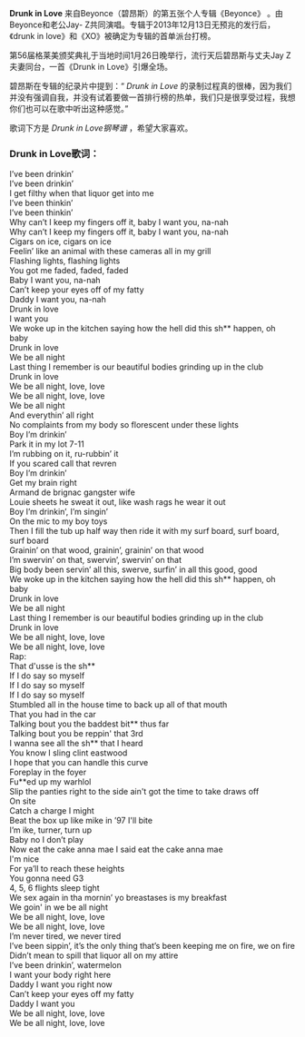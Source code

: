 

**Drunk in Love** 来自Beyonce（碧昂斯）的第五张个人专辑《Beyonce》 。由Beyonce和老公Jay-
Z共同演唱。专辑于2013年12月13日无预兆的发行后，《drunk in love》和《XO》被确定为专辑的首单派台打榜。

  
第56届格莱美颁奖典礼于当地时间1月26日晚举行，流行天后碧昂斯与丈夫Jay Z夫妻同台，一首《Drunk in Love》引爆全场。

  
碧昂斯在专辑的纪录片中提到：“ _Drunk in Love_
的录制过程真的很棒，因为我们并没有强调自我，并没有试着要做一首排行榜的热单，我们只是很享受过程，我想你们也可以在歌中听出这种感觉。”

  
歌词下方是 _Drunk in Love钢琴谱_ ，希望大家喜欢。

### Drunk in Love歌词：

I’ve been drinkin’  
I’ve been drinkin’  
I get filthy when that liquor get into me  
I’ve been thinkin’  
I’ve been thinkin’  
Why can’t I keep my fingers off it, baby I want you, na-nah  
Why can’t I keep my fingers off it, baby I want you, na-nah  
Cigars on ice, cigars on ice  
Feelin’ like an animal with these cameras all in my grill  
Flashing lights, flashing lights  
You got me faded, faded, faded  
Baby I want you, na-nah  
Can’t keep your eyes off of my fatty  
Daddy I want you, na-nah  
Drunk in love  
I want you  
We woke up in the kitchen saying how the hell did this sh** happen, oh baby  
Drunk in love  
We be all night  
Last thing I remember is our beautiful bodies grinding up in the club  
Drunk in love  
We be all night, love, love  
We be all night, love, love  
We be all night  
And everythin’ all right  
No complaints from my body so florescent under these lights  
Boy I’m drinkin’  
Park it in my lot 7-11  
I’m rubbing on it, ru-rubbin’ it  
If you scared call that revren  
Boy I’m drinkin’  
Get my brain right  
Armand de brignac gangster wife  
Louie sheets he sweat it out, like wash rags he wear it out  
Boy I’m drinkin’, I’m singin’  
On the mic to my boy toys  
Then I fill the tub up half way then ride it with my surf board, surf board,
surf board  
Grainin’ on that wood, grainin’, grainin’ on that wood  
I’m swervin’ on that, swervin’, swervin’ on that  
Big body been servin’ all this, swerve, surfin’ in all this good, good  
We woke up in the kitchen saying how the hell did this sh** happen, oh baby  
Drunk in love  
We be all night  
Last thing I remember is our beautiful bodies grinding up in the club  
Drunk in love  
We be all night, love, love  
We be all night, love, love  
Rap:  
That d'usse is the sh**  
If I do say so myself  
If I do say so myself  
If I do say so myself  
Stumbled all in the house time to back up all of that mouth  
That you had in the car  
Talking bout you the baddest bit** thus far  
Talking bout you be reppin' that 3rd  
I wanna see all the sh** that I heard  
You know I sling clint eastwood  
I hope that you can handle this curve  
Foreplay in the foyer  
Fu**ed up my warhlol  
Slip the panties right to the side ain't got the time to take draws off  
On site  
Catch a charge I might  
Beat the box up like mike in ’97 I'll bite  
I’m ike, turner, turn up  
Baby no I don’t play  
Now eat the cake anna mae I said eat the cake anna mae  
I'm nice  
For ya’ll to reach these heights  
You gonna need G3  
4, 5, 6 flights sleep tight  
We sex again in tha mornin’ yo breastases is my breakfast  
We goin' in we be all night  
We be all night, love, love  
We be all night, love, love  
I’m never tired, we never tired  
I’ve been sippin’, it’s the only thing that’s been keeping me on fire, we on
fire  
Didn’t mean to spill that liquor all on my attire  
I’ve been drinkin’, watermelon  
I want your body right here  
Daddy I want you right now  
Can’t keep your eyes off my fatty  
Daddy I want you  
We be all night, love, love  
We be all night, love, love

